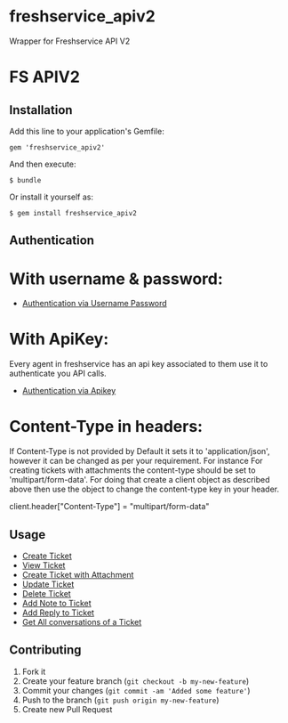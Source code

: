 # freshservice_apiv2
Wrapper for Freshservice API V2
# FS APIV2


## Installation

Add this line to your application's Gemfile:

    gem 'freshservice_apiv2'

And then execute:

    $ bundle

Or install it yourself as:

    $ gem install freshservice_apiv2

## Authentication
# With username & password:
* [Authentication via Username Password](https://gist.github.com/rishabh91/c69c479d4784e86f32569d720e9501cd)

# With ApiKey:
Every agent in freshservice has an api key associated to them use it to authenticate you API calls.

* [Authentication via Apikey](https://gist.github.com/rishabh91/7f80b3fcb7ff34d6d9296459ac1fe82c)

# Content-Type in headers:
If Content-Type is not provided by Default it sets it to 'application/json', however it can be changed as per your requirement. For instance
For creating tickets with attachments the content-type should be set to 'multipart/form-data'. For doing that create a client object
as described above then use the object to change the content-type key in your header.

client.header["Content-Type"] = "multipart/form-data"

## Usage

* [Create Ticket](https://gist.github.com/rishabh91/240c06b2606a169af78bf9d9ecb6564b)
* [View Ticket](https://gist.github.com/rishabh91/421b5bbc2d932bba17ec9b87c487a934)
* [Create Ticket with Attachment](https://gist.github.com/rishabh91/51c4300543818ac7ceb6fb51681d96a3)
* [Update Ticket](https://gist.github.com/rishabh91/c50d15743aaa8eac160186ee0376b4f3)
* [Delete Ticket](https://gist.github.com/rishabh91/0efee984ef6e0f0983c0f34d1ca91466)
* [Add Note to Ticket](https://gist.github.com/rishabh91/e3d9d0bc1fd6fb72d4f9930e50db4eee)
* [Add Reply to Ticket](https://gist.github.com/rishabh91/4b59b2bbb7307c7a945b9c8011302569)
* [Get All conversations of a Ticket](https://gist.github.com/rishabh91/7a31bf9046af27fcdab6348222bc61a0)

## Contributing

1. Fork it
2. Create your feature branch (`git checkout -b my-new-feature`)
3. Commit your changes (`git commit -am 'Added some feature'`)
4. Push to the branch (`git push origin my-new-feature`)
5. Create new Pull Request
